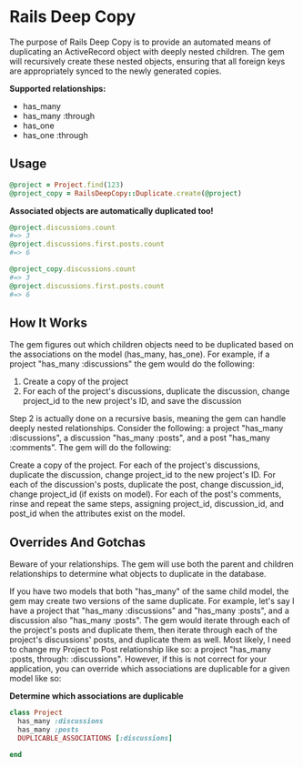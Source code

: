 Rails Deep Copy
======================

The purpose of Rails Deep Copy is to provide an automated means of duplicating an ActiveRecord object with deeply nested children. The gem will recursively create these nested objects, ensuring that all foreign keys are appropriately synced to the newly generated copies.


**Supported relationships:**

* has_many
* has_many :through
* has_one
* has_one :through

Usage
----------------------

```ruby
@project = Project.find(123)
@project_copy = RailsDeepCopy::Duplicate.create(@project)
```

**Associated objects are automatically duplicated too!**
```ruby
@project.discussions.count
#=> 3
@project.discussions.first.posts.count
#=> 6

@project_copy.discussions.count
#=> 3
@project.discussions.first.posts.count
#=> 6
```

How It Works
---------------------

The gem figures out which children objects need to be duplicated based on the associations on the model (has_many, has_one). For example, if a project "has_many :discussions" the gem would do the following:

1. Create a copy of the project
2. For each of the project's discussions, duplicate the discussion, change project_id to the new project's ID, and save the discussion

Step 2 is actually done on a recursive basis, meaning the gem can handle deeply nested relationships. Consider the following: a project "has_many :discussions", a discussion "has_many :posts", and a post "has_many :comments". The gem will do the following:

Create a copy of the project. For each of the project's discussions, duplicate the discussion, change project_id to the new project's ID. For each of the discussion's posts, duplicate the post, change discussion_id, change project_id (if exists on model). For each of the post's comments, rinse and repeat the same steps, assigning project_id, discussion_id, and post_id when the attributes exist on the model.


Overrides And Gotchas
----------------------

Beware of your relationships. The gem will use both the parent and children relationships to determine what objects to duplicate in the database.

If you have two models that both "has_many" of the same child model, the gem may create two versions of the same duplicate. For example, let's say I have a project that "has_many :discussions" and "has_many :posts", and a discussion also "has_many :posts". The gem would iterate through each of the project's posts and duplicate them, then iterate through each of the project's discussions' posts, and duplicate them as well. Most likely, I need to change my Project to Post relationship like so: a project "has_many :posts, through: :discussions". However, if this is not correct for your application, you can override which associations are duplicable for a given model like so:

**Determine which associations are duplicable**
```ruby
class Project
  has_many :discussions
  has_many :posts
  DUPLICABLE_ASSOCIATIONS [:discussions]

end
```
